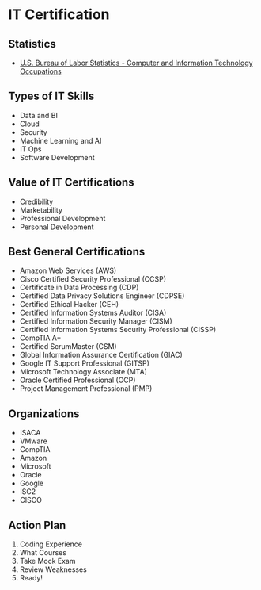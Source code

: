 # IT Certification

## Statistics

- [U.S. Bureau of Labor Statistics - Computer and Information Technology Occupations](https://www.bls.gov/ooh/computer-and-information-technology/home.htm)

## Types of IT Skills

- Data and BI
- Cloud
- Security
- Machine Learning and AI
- IT Ops
- Software Development

## Value of IT Certifications

- Credibility
- Marketability
- Professional Development
- Personal Development

## Best General Certifications

- Amazon Web Services (AWS)
- Cisco Certified Security Professional (CCSP)
- Certificate in Data Processing (CDP)
- Certified Data Privacy Solutions Engineer (CDPSE)
- Certified Ethical Hacker (CEH)
- Certified Information Systems Auditor (CISA)
- Certified Information Security Manager (CISM)
- Certified Information Systems Security Professional (CISSP)
- CompTIA A+
- Certified ScrumMaster (CSM)
- Global Information Assurance Certification (GIAC)
- Google IT Support Professional (GITSP)
- Microsoft Technology Associate (MTA)
- Oracle Certified Professional (OCP)
- Project Management Professional (PMP)

## Organizations

- ISACA
- VMware
- CompTIA
- Amazon
- Microsoft
- Oracle
- Google
- ISC2
- CISCO

## Action Plan

1. Coding Experience
2. What Courses
3. Take Mock Exam
4. Review Weaknesses
5. Ready!
